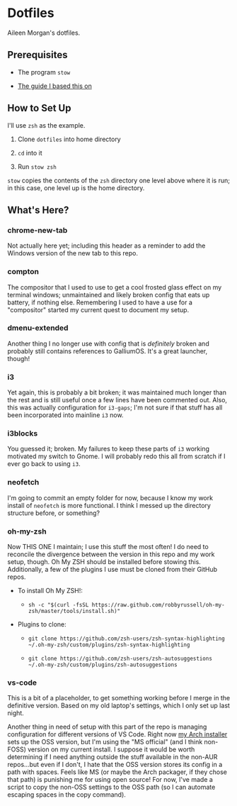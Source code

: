 # Dotfiles

Aileen Morgan's dotfiles.

## Prerequisites

- The program `stow`

- [The guide I based this on](https://alexpearce.me/2016/02/managing-dotfiles-with-stow/)

## How to Set Up

I'll use `zsh` as the example.

1. Clone `dotfiles` into home directory

2. `cd` into it

3. Run `stow zsh`

`stow` copies the contents of the `zsh` directory one level above where it is run; in this case, one level up is the home directory.

## What's Here?

### chrome-new-tab

Not actually here yet; including this header as a reminder to add the Windows version of the new tab to this repo.

### compton

The compositor that I used to use to get a cool frosted glass effect on my terminal windows; unmaintained and likely broken config that eats up battery, if nothing else. Remembering I used to have a use for a "compositor" started my current quest to document my setup.

### dmenu-extended

Another thing I no longer use with config that is *definitely* broken and probably still contains references to GalliumOS. It's a great launcher, though!

### i3

Yet again, this is probably a bit broken; it was maintained much longer than the rest and is still useful once a few lines have been commented out. Also, this was actually configuration for `i3-gaps`; I'm not sure if that stuff has all been incorporated into mainline `i3` now.

### i3blocks

You guessed it; broken. My failures to keep these parts of `i3` working motivated my switch to Gnome. I will probably redo this all from scratch if I ever go back to using `i3`.

### neofetch

I'm going to commit an empty folder for now, because I know my work install of `neofetch` is more functional. I think I messed up the directory structure before, or something?

### oh-my-zsh

Now THIS ONE I maintain; I use this stuff the most often! I do need to reconcile the divergence between the version in this repo and my work setup, though. Oh My ZSH should be installed before stowing this. Additionally, a few of the plugins I use must be cloned from their GitHub repos.

- To install Oh My ZSH!:

  - `sh -c "$(curl -fsSL https://raw.github.com/robbyrussell/oh-my-zsh/master/tools/install.sh)"`

- Plugins to clone:

  - `git clone https://github.com/zsh-users/zsh-syntax-highlighting ~/.oh-my-zsh/custom/plugins/zsh-syntax-highlighting`

  - `git clone https://github.com/zsh-users/zsh-autosuggestions ~/.oh-my-zsh/custom/plugins/zsh-autosuggestions`

### vs-code

This is a bit of a placeholder, to get something working before I merge in the definitive version. Based on my old laptop's settings, which I only set up last night.

Another thing in need of setup with this part of the repo is managing configuration for different versions of VS Code. Right now [my Arch installer](https://github.com/amorgan101010/arch-setup) sets up the OSS version, but I'm using the "MS official" (and I think non-FOSS) version on my current install. I suppose it would be worth determining if I need anything outside the stuff available in the non-AUR repos...but even if I don't, I hate that the OSS version stores its config in a path with spaces. Feels like MS (or maybe the Arch packager, if they chose that path) is punishing me for using open source! For now, I've made a script to copy the non-OSS settings to the OSS path (so I can automate escaping spaces in the copy command).
